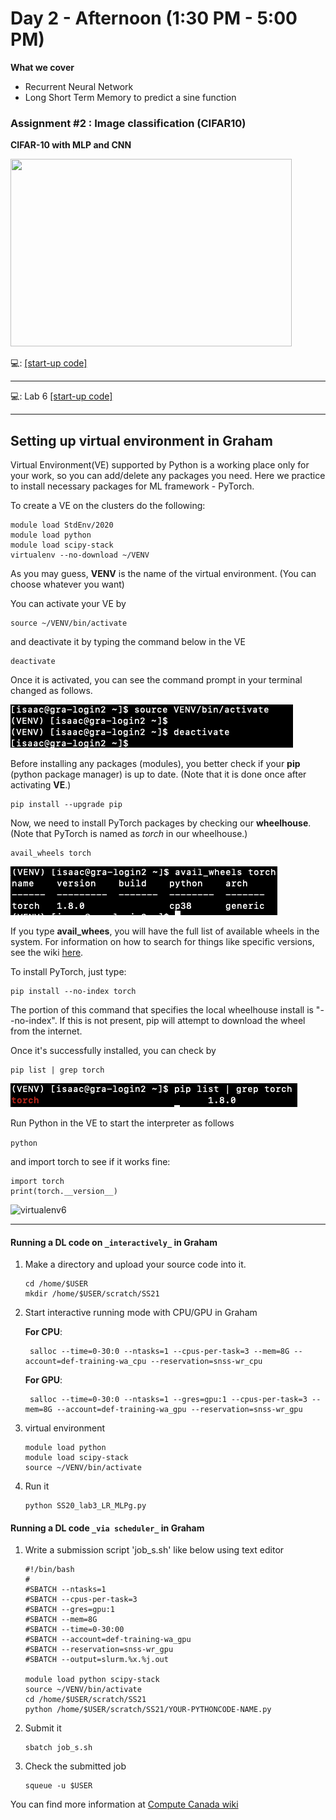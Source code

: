 # Day 2 - Afternoon (1:30 PM - 5:00 PM)

**What we cover**
* Recurrent Neural Network
* Long Short Term Memory to predict a sine function

### Assignment #2 : Image classification (CIFAR10) ###

__CIFAR-10 with MLP and CNN__

<img src="https://github.com/isaacyeSN/SS2021/blob/main/Day2PM/cifar-10.png" width="450" height="300"/>

:computer:: [[start-up code]](https://github.com/isaacyeSN/SS2021/blob/main/Day2PM/SS21_assgn2.ipynb)


---

:computer:: Lab 6 [[start-up code]](https://github.com/isaacyeSN/SS2021/blob/main/Day2PM/SS21_lab6.ipynb)


---

## Setting up virtual environment in Graham

Virtual Environment(VE) supported by Python is a working place only for your work, so you can add/delete any packages you need. Here we practice to install necessary packages for ML framework - PyTorch. 

To create a VE on the clusters do the following:
```
module load StdEnv/2020
module load python
module load scipy-stack
virtualenv --no-download ~/VENV
```
As you may guess, **VENV** is the name of the virtual environment. (You can choose whatever you want)

You can activate your VE by

```
source ~/VENV/bin/activate
```
and deactivate it by typing the command below in the VE

```
deactivate
```

Once it is activated, you can see the command prompt in your terminal changed as follows.

![virtualenv3](https://github.com/isaacye/SS2021/blob/main/Day1AM/ve3.png)

Before installing any packages (modules), you better check if your **pip** (python package manager) is up to date. (Note that it is done once after activating **VE**.)

```
pip install --upgrade pip
```

Now, we need to install PyTorch packages by checking our **wheelhouse**.  
(Note that PyTorch is named as *torch* in our wheelhouse.)

```
avail_wheels torch
```

![virtualenv4](https://github.com/isaacye/SS2021/blob/main/Day1AM/ve4.png)

If you type __avail_whees__, you will have the full list of available wheels in the system. For information on how to search for things like specific versions, see the wiki [here](https://docs.computecanada.ca/wiki/Python#Available_wheels).

To install PyTorch, just type:

```
pip install --no-index torch
```

The portion of this command that specifies the local wheelhouse install is "--no-index". If this is not present, pip will attempt to download the wheel from the internet. 

Once it's successfully installed, you can check by 

```
pip list | grep torch
```


![virtualenv5](https://github.com/isaacye/SS2021/blob/main/Day1AM/ve5.png)

Run Python in the VE to start the interpreter as follows

```python```

and import torch to see if it works fine:

```
import torch
print(torch.__version__)
```

![virtualenv6](https://github.com/isaacye/SS2021/blob/main/Day1AM/ve6.png)

---

#### Running a DL code on `_interactively_` in Graham ####

1. Make a directory and upload your source code into it.

    ```
   cd /home/$USER
   mkdir /home/$USER/scratch/SS21
   ```
   

2. Start interactive running mode with CPU/GPU in Graham 
   
   **For CPU**:
   
   ```
    salloc --time=0-30:0 --ntasks=1 --cpus-per-task=3 --mem=8G --account=def-training-wa_cpu --reservation=snss-wr_cpu 
   ```

   **For GPU**:
   
   ```
    salloc --time=0-30:0 --ntasks=1 --gres=gpu:1 --cpus-per-task=3 --mem=8G --account=def-training-wa_gpu --reservation=snss-wr_gpu
   ```

3. virtual environment

    ```
    module load python
    module load scipy-stack
    source ~/VENV/bin/activate
    ```

4. Run it 
    ```
    python SS20_lab3_LR_MLPg.py
    ```
    
#### Running a DL code `_via scheduler_` in Graham ####

1.  Write a submission script 'job_s.sh' like below using text editor  
    ```
    #!/bin/bash
    #
    #SBATCH --ntasks=1
    #SBATCH --cpus-per-task=3
    #SBATCH --gres=gpu:1
    #SBATCH --mem=8G
    #SBATCH --time=0-30:00
    #SBATCH --account=def-training-wa_gpu
    #SBATCH --reservation=snss-wr_gpu
    #SBATCH --output=slurm.%x.%j.out
    
    module load python scipy-stack
    source ~/VENV/bin/activate
    cd /home/$USER/scratch/SS21
    python /home/$USER/scratch/SS21/YOUR-PYTHONCODE-NAME.py
    
    ```
    
4. Submit it
    ```
    sbatch job_s.sh
    ```

5. Check the submitted job
    ```
    squeue -u $USER
    ```
You can find more information at [Compute Canada wiki](https://docs.computecanada.ca/wiki/Running_jobs)
